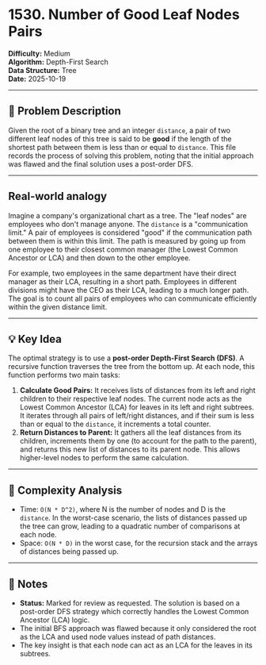 # 1530. Number of Good Leaf Nodes Pairs

**Difficulty:** Medium  
**Algorithm:** Depth-First Search  
**Data Structure:** Tree  
**Date:** 2025-10-19  

---

## 📝 Problem Description

Given the root of a binary tree and an integer `distance`, a pair of two different leaf nodes of this tree is said to be **good** if the length of the shortest path between them is less than or equal to `distance`. This file records the process of solving this problem, noting that the initial approach was flawed and the final solution uses a post-order DFS.

---

## Real-world analogy

Imagine a company's organizational chart as a tree. The "leaf nodes" are employees who don't manage anyone. The `distance` is a "communication limit." A pair of employees is considered "good" if the communication path between them is within this limit. The path is measured by going up from one employee to their closest common manager (the Lowest Common Ancestor or LCA) and then down to the other employee.

For example, two employees in the same department have their direct manager as their LCA, resulting in a short path. Employees in different divisions might have the CEO as their LCA, leading to a much longer path. The goal is to count all pairs of employees who can communicate efficiently within the given distance limit.

---

## 💡 Key Idea

The optimal strategy is to use a **post-order Depth-First Search (DFS)**. A recursive function traverses the tree from the bottom up. At each node, this function performs two main tasks:

1.  **Calculate Good Pairs:** It receives lists of distances from its left and right children to their respective leaf nodes. The current node acts as the Lowest Common Ancestor (LCA) for leaves in its left and right subtrees. It iterates through all pairs of left/right distances, and if their sum is less than or equal to the `distance`, it increments a total counter.
2.  **Return Distances to Parent:** It gathers all the leaf distances from its children, increments them by one (to account for the path to the parent), and returns this new list of distances to its parent node. This allows higher-level nodes to perform the same calculation.

---

## 🧮 Complexity Analysis

- Time: `O(N * D^2)`, where N is the number of nodes and D is the `distance`. In the worst-case scenario, the lists of distances passed up the tree can grow, leading to a quadratic number of comparisons at each node.
- Space: `O(N * D)` in the worst case, for the recursion stack and the arrays of distances being passed up.

---

## 📖 Notes
- **Status:** Marked for review as requested. The solution is based on a post-order DFS strategy which correctly handles the Lowest Common Ancestor (LCA) logic.
- The initial BFS approach was flawed because it only considered the root as the LCA and used node values instead of path distances.
- The key insight is that each node can act as an LCA for the leaves in its subtrees.
